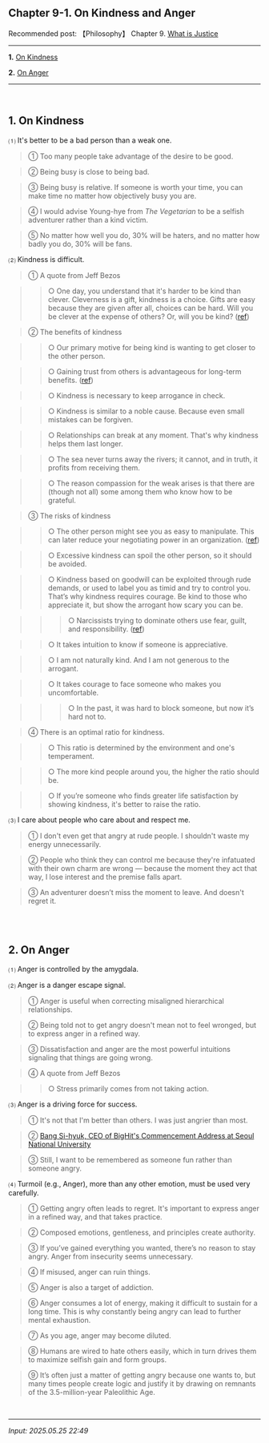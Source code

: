 ## **Chapter 9-1. On Kindness and Anger**

Recommended post: 【Philosophy】 Chapter 9. [What is Justice](https://jb243.github.io/pages/2273)

---

**1.** [On Kindness](#1-on-kindness)

**2.** [On Anger](#2-on-anger)

---

<br>

## **1. On Kindness**

⑴ It's better to be a bad person than a weak one.

> ① Too many people take advantage of the desire to be good.

> ② Being busy is close to being bad.

> ③ Being busy is relative. If someone is worth your time, you can make time no matter how objectively busy you are.

> ④ I would advise Young-hye from *The Vegetarian* to be a selfish adventurer rather than a kind victim.

> ⑤ No matter how well you do, 30% will be haters, and no matter how badly you do, 30% will be fans.

⑵ Kindness is difficult.

> ① A quote from Jeff Bezos

>> ○ One day, you understand that it's harder to be kind than clever. Cleverness is a gift, kindness is a choice. Gifts are easy because they are given after all, choices can be hard. Will you be clever at the expense of others? Or, will you be kind? ([ref](https://www.youtube.com/watch?v=YmZSdWKiQdw&t=316s))

> ② The benefits of kindness

>> ○ Our primary motive for being kind is wanting to get closer to the other person.

>> ○ Gaining trust from others is advantageous for long-term benefits. ([ref](https://youtube.com/shorts/LDNo0sZQiUY?si=0JxsNeLci6OtGbg8))  

>> ○ Kindness is necessary to keep arrogance in check.

>> ○ Kindness is similar to a noble cause. Because even small mistakes can be forgiven.

>> ○ Relationships can break at any moment. That's why kindness helps them last longer.

>> ○ The sea never turns away the rivers; it cannot, and in truth, it profits from receiving them.

>> ○ The reason compassion for the weak arises is that there are (though not all) some among them who know how to be grateful.

> ③ The risks of kindness

>> ○ The other person might see you as easy to manipulate. This can later reduce your negotiating power in an organization. ([ref](https://youtube.com/shorts/qWN7W3GNNZo?si=dNG01OqvNUMFe0uk))

>> ○ Excessive kindness can spoil the other person, so it should be avoided.

>> ○ Kindness based on goodwill can be exploited through rude demands, or used to label you as timid and try to control you. That’s why kindness requires courage. Be kind to those who appreciate it, but show the arrogant how scary you can be.

>>> ○ Narcissists trying to dominate others use fear, guilt, and responsibility. ([ref](https://www.youtube.com/shorts/LDsStdjhUGI))

>> ○ It takes intuition to know if someone is appreciative.

>> ○ I am not naturally kind. And I am not generous to the arrogant.

>> ○ It takes courage to face someone who makes you uncomfortable.

>>> ○ In the past, it was hard to block someone, but now it’s hard not to.

> ④ There is an optimal ratio for kindness.

>> ○ This ratio is determined by the environment and one's temperament.

>> ○ The more kind people around you, the higher the ratio should be.

>> ○ If you’re someone who finds greater life satisfaction by showing kindness, it's better to raise the ratio.

 ⑶ I care about people who care about and respect me.

> ① I don't even get that angry at rude people. I shouldn't waste my energy unnecessarily.

> ② People who think they can control me because they're infatuated with their own charm are wrong — because the moment they act that way, I lose interest and the premise falls apart.

> ③ An adventurer doesn’t miss the moment to leave. And doesn't regret it.

<br>

<br>

## **2. On Anger**

⑴ Anger is controlled by the amygdala.

⑵ Anger is a danger escape signal.

> ① Anger is useful when correcting misaligned hierarchical relationships.

> ② Being told not to get angry doesn't mean not to feel wronged, but to express anger in a refined way.

> ③ Dissatisfaction and anger are the most powerful intuitions signaling that things are going wrong.

> ④ A quote from Jeff Bezos

>> ○ Stress primarily comes from not taking action.

⑶ Anger is a driving force for success.

> ① It's not that I'm better than others. I was just angrier than most.

> ② [Bang Si-hyuk, CEO of BigHit's Commencement Address at Seoul National University](https://www.chosun.com/site/data/html_dir/2019/02/26/2019022603880.html)

> ③ Still, I want to be remembered as someone fun rather than someone angry.

⑷ Turmoil (e.g., Anger), more than any other emotion, must be used very carefully.

> ① Getting angry often leads to regret. It's important to express anger in a refined way, and that takes practice.

> ② Composed emotions, gentleness, and principles create authority.

> ③ If you’ve gained everything you wanted, there’s no reason to stay angry. Anger from insecurity seems unnecessary.

> ④ If misused, anger can ruin things.

> ⑤ Anger is also a target of addiction.

> ⑥ Anger consumes a lot of energy, making it difficult to sustain for a long time. This is why constantly being angry can lead to further mental exhaustion.

> ⑦ As you age, anger may become diluted.

> ⑧ Humans are wired to hate others easily, which in turn drives them to maximize selfish gain and form groups. 

> ⑨ It’s often just a matter of getting angry because one wants to, but many times people create logic and justify it by drawing on remnants of the 3.5-million-year Paleolithic Age.

<br>

---

_Input: 2025.05.25 22:49_
